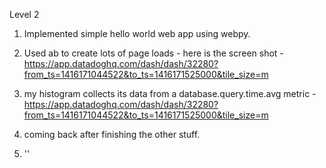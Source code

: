 

Level 2
1. Implemented simple hello world web app using webpy. 
2. Used ab to create lots of page loads - here is the screen shot -  https://app.datadoghq.com/dash/dash/32280?from_ts=1416171044522&to_ts=1416171525000&tile_size=m

3. my histogram collects its data from a database.query.time.avg metric - https://app.datadoghq.com/dash/dash/32280?from_ts=1416171044522&to_ts=1416171525000&tile_size=m

4. coming back after finishing the other stuff.
5. ''